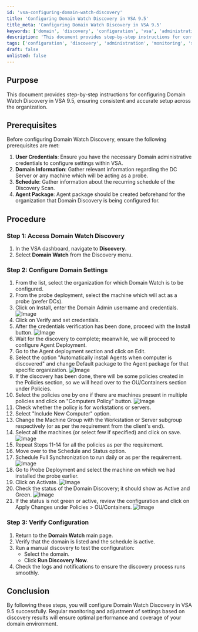 ```yaml
---
id: 'vsa-configuring-domain-watch-discovery'
title: 'Configuring Domain Watch Discovery in VSA 9.5'
title_meta: 'Configuring Domain Watch Discovery in VSA 9.5'
keywords: ['domain', 'discovery', 'configuration', 'vsa', 'administration']
description: 'This document provides step-by-step instructions for configuring Domain Watch Discovery in VSA 9.5, ensuring a consistent and accurate setup across the organization. It covers prerequisites, detailed procedures, and verification steps to ensure optimal performance and coverage of your domain environment.'
tags: ['configuration', 'discovery', 'administration', 'monitoring', 'synchronization', 'policy', 'agent', 'scheduling']
draft: false
unlisted: false
---
```

## Purpose

This document provides step-by-step instructions for configuring Domain Watch Discovery in VSA 9.5, ensuring consistent and accurate setup across the organization.

## Prerequisites

Before configuring Domain Watch Discovery, ensure the following prerequisites are met:

1. **User Credentials**: Ensure you have the necessary Domain administrative credentials to configure settings within VSA.
2. **Domain Information**: Gather relevant information regarding the DC Server or any machine which will be acting as a probe.
3. **Schedule**: Gather information about the recurring schedule of the Discovery Scan.
4. **Agent Package**: Agent package should be created beforehand for the organization that Domain Discovery is being configured for.

## Procedure

### Step 1: Access Domain Watch Discovery

1. In the VSA dashboard, navigate to **Discovery**.
2. Select **Domain Watch** from the Discovery menu.

### Step 2: Configure Domain Settings

1. From the list, select the organization for which Domain Watch is to be configured.
2. From the probe deployment, select the machine which will act as a probe (prefer DCs).
3. Click on Install, enter the Domain Admin username and credentials.
   ![Image](..\..\..\static\img\Domain-Watch-Configuration\image_1.png)
4. Click on Verify and set credentials.
5. After the credentials verification has been done, proceed with the Install button.
   ![Image](..\..\..\static\img\Domain-Watch-Configuration\image_2.png)
6. Wait for the discovery to complete; meanwhile, we will proceed to configure Agent Deployment.
7. Go to the Agent deployment section and click on Edit.
8. Select the option "Automatically install Agents when computer is discovered" and change Default package to the Agent package for that specific organization.
   ![Image](..\..\..\static\img\Domain-Watch-Configuration\image_3.png)
9. If the discovery has been done, there will be some policies created in the Policies section, so we will head over to the OU/Containers section under Policies.
10. Select the policies one by one if there are machines present in multiple policies and click on "Computers Policy" button.
    ![Image](..\..\..\static\img\Domain-Watch-Configuration\image_4.png)
11. Check whether the policy is for workstations or servers.
12. Select "Include New Computer" option.
13. Change the Machine Group with the Workstation or Server subgroup respectively (or as per the requirement from the client's end).
14. Select all the machines (or select few if specified) and click on save.
    ![Image](..\..\..\static\img\Domain-Watch-Configuration\image_5.png)
15. Repeat Steps 11-14 for all the policies as per the requirement.
16. Move over to the Schedule and Status option.
17. Schedule Full Synchronization to run daily or as per the requirement.
    ![Image](..\..\..\static\img\Domain-Watch-Configuration\image_6.png)
18. Go to Probe Deployment and select the machine on which we had installed the probe earlier.
19. Click on Activate.
    ![Image](..\..\..\static\img\Domain-Watch-Configuration\image_7.png)
20. Check the status of the Domain Discovery; it should show as Active and Green.
    ![Image](..\..\..\static\img\Domain-Watch-Configuration\image_8.png)
21. If the status is not green or active, review the configuration and click on Apply Changes under Policies > OU/Containers.
    ![Image](..\..\..\static\img\Domain-Watch-Configuration\image_9.png)

### Step 3: Verify Configuration

1. Return to the **Domain Watch** main page.
2. Verify that the domain is listed and the schedule is active.
3. Run a manual discovery to test the configuration:
   - Select the domain.
   - Click **Run Discovery Now**.
4. Check the logs and notifications to ensure the discovery process runs smoothly.

## Conclusion

By following these steps, you will configure Domain Watch Discovery in VSA 9.5 successfully. Regular monitoring and adjustment of settings based on discovery results will ensure optimal performance and coverage of your domain environment.


